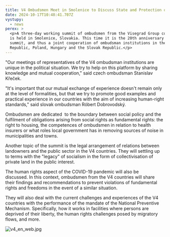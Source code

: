 ```yaml
---
title: V4 Ombudsmen Meet in Smolenice to Discuss State and Protection of Human Rights
date: 2024-10-17T10:48:41.707Z
vystupy:
  - news
perex: >
  <p>A three-day working summit of ombudsmen from the Visegrad Group countries
  is held in Smolenice, Slovakia. This time it is the 20th anniversary of the
  summit, and thus a joint cooperation of ombudsman institutions in the Czech
  Republic, Poland, Hungary and the Slovak Republic.</p>
---
```

<p>&quot;Our meetings of representatives of the V4 ombudsman institutions are unique in the political situation. We try to help on this platform by sharing knowledge and mutual cooperation,&quot; said czech ombudsman Stanislav Křeček.</p>

<p>&quot;It&#39;s important that our mutual exchange of experience doesn&#39;t remain only at the level of formalities, but that we try to promote good examples and practical experience in our countries with the aim of increasing human-right standards,&quot; said slovak ombudsman Róbert Dobrovodský.</p>

<p>Ombudsmen are dedicated&nbsp; to the boundary between social policy and the fulfilment of obligations arising from social rights as fundamental rights: the right to housing, the competences of ombudsmen in relation to health insurers or what roles local government has in removing sources of noise in municipalities and towns.</p>

<p>Another topic of the summit is the legal arrangement of relations between landowners and the public sector in the V4 countries.&nbsp;They will settling up to terms with the &quot;legacy&quot; of socialism in the form of collectivisation of private land in the public interest.</p>

<p>The human rights aspect of the COVID-19 pandemic will also be discussed.&nbsp;In this context, ombudsmen from the V4 countries will share their findings and recommendations to prevent violations of fundamental rights and freedoms in the event of a similar situation.</p>

<p>They will also deal with the current challenges and experiences of the V4 countries with the performance of the mandate of the National Preventive Mechanism.&nbsp;Specifically, how it works in facilities where persons are deprived of their liberty, the human rights challenges posed by migratory flows, and more.&nbsp;</p>

<p><img alt="v4_en_web.jpg" src="https://www.ochrance.cz/en/aktualne/v4_ombudsmen_meet_in_smolenice_to_discuss_state_and_protection_of_human_rights/v4_en_web.jpg" /></p>

<p>&nbsp;</p>

